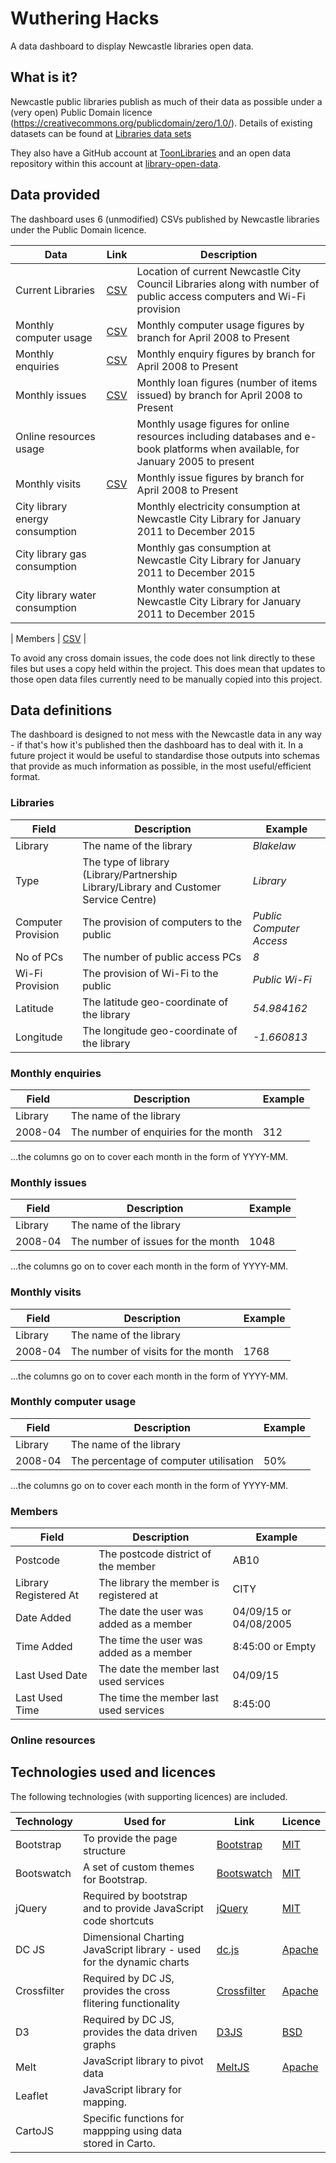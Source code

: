 # Wuthering Hacks

A data dashboard to display Newcastle libraries open data.

## What is it?

Newcastle public libraries publish as much of their data as possible under a (very open) Public Domain licence (https://creativecommons.org/publicdomain/zero/1.0/).  Details of existing datasets can be found at [Libraries data sets](https://www.newcastle.gov.uk/your-council-and-democracy/open-data-and-access-information/open-data/data-sets/libraries-data-sets)

They also have a GitHub account at [ToonLibraries](https://github.com/ToonLibraries) and an open data repository within this account at [library-open-data](https://github.com/ToonLibraries/library-open-data).

## Data provided

The dashboard uses 6 (unmodified) CSVs published by Newcastle libraries under the Public Domain licence.

| Data | Link | Description |
| ---- | ---- | --------- |
| Current Libraries | [CSV](https://www.newcastle.gov.uk/sites/default/files/wwwfileroot/your-council-and-democracy/open-data-and-access-information/open-data/data-sets/libraries-data-sets/libraries_ncc-libraries-current_csv.csv) | Location of current Newcastle City Council Libraries along with number of public access computers and Wi-Fi provision |
| Monthly computer usage | [CSV](https://www.newcastle.gov.uk/libraries-2008-2016-monthly-computer-use) | Monthly computer usage figures by branch for April 2008 to Present |
| Monthly enquiries | [CSV](https://www.newcastle.gov.uk/benefits-and-council-tax/libraries-2008-2016-monthly-enquiries-csv) | Monthly enquiry figures by branch for April 2008 to Present |
| Monthly issues | [CSV](https://www.newcastle.gov.uk/benefits-and-council-tax/libraries-2008-2016-monthly-issues-csv) | Monthly loan figures (number of items issued) by branch for April 2008 to Present |
| Online resources usage |  | Monthly usage figures for online resources including databases and e-book platforms when available, for January 2005 to present |
| Monthly visits | [CSV](https://www.newcastle.gov.uk/benefits-and-council-tax/libraries-2008-2016-monthly-visits-csv) | Monthly issue figures by branch for April 2008 to Present |
| City library energy consumption |  | Monthly electricity consumption at Newcastle City Library for January 2011 to December 2015 |
| City library gas consumption |  | Monthly gas consumption at Newcastle City Library for January 2011 to December 2015 |
| City library water consumption |  | Monthly water consumption at Newcastle City Library for January 2011 to December 2015 |


| Members | [CSV]() |

To avoid any cross domain issues, the code does not link directly to these files but uses a copy held within the project.  This does mean that updates to those open data files currently need to be manually copied into this project.  

## Data definitions 

The dashboard is designed to not mess with the Newcastle data in any way - if that's how it's published then the dashboard has to deal with it.  In a future project it would be useful to standardise those outputs into schemas that provide as much information as possible, in the most useful/efficient format.

### Libraries

| Field | Description | Example |
| ----- | ----------- | ------- |
| Library | The name of the library | *Blakelaw* |
| Type | The type of library (Library/Partnership Library/Library and Customer Service Centre) | *Library* |
| Computer Provision | The provision of computers to the public | *Public Computer Access* |
| No of PCs | The number of public access PCs | *8* |
| Wi-Fi Provision | The provision of Wi-Fi to the public | *Public Wi-Fi* |
| Latitude | The latitude geo-coordinate of the library | *54.984162* |
| Longitude | The longitude geo-coordinate of the library | *-1.660813* |

### Monthly enquiries

| Field | Description | Example |
| ----- | ----------- | ------- |
| Library | The name of the library |  |
| 2008-04 | The number of enquiries for the month | 312 |

...the columns go on to cover each month in the form of YYYY-MM.

### Monthly issues

| Field | Description | Example |
| ----- | ----------- | ------- |
| Library | The name of the library |  |
| 2008-04 | The number of issues for the month | 1048 |

...the columns go on to cover each month in the form of YYYY-MM.

### Monthly visits

| Field | Description | Example |
| ----- | ----------- | ------- |
| Library | The name of the library |  |
| 2008-04 | The number of visits for the month | 1768 |

...the columns go on to cover each month in the form of YYYY-MM.

### Monthly computer usage

| Field | Description | Example |
| ----- | ----------- | ------- |
| Library | The name of the library |  |
| 2008-04 | The percentage of computer utilisation | 50% |

...the columns go on to cover each month in the form of YYYY-MM.

### Members

| Field | Description | Example |
| ----- | ----------- | ------- |
| Postcode | The postcode district of the member | AB10 |
| Library Registered At | The library the member is registered at | CITY |
| Date Added | The date the user was added as a member | 04/09/15 or 04/08/2005 |
| Time Added | The time the user was added as a member | 8:45:00 or Empty |
| Last Used Date | The date the member last used services | 04/09/15 |
| Last Used Time | The time the member last used services | 8:45:00 |

### Online resources

## Technologies used and licences

The following technologies (with supporting licences) are included.

| Technology | Used for | Link | Licence |
| ---------- | -------- | ---- | ------- |
| Bootstrap | To provide the page structure | [Bootstrap](http://getbootstrap.com/) | [MIT](https://github.com/twbs/bootstrap/blob/master/LICENSE) |
| Bootswatch | A set of custom themes for Bootstrap. | [Bootswatch](https://bootswatch.com/) | [MIT](https://github.com/thomaspark/bootswatch/blob/gh-pages/LICENSE) |
| jQuery | Required by bootstrap and to provide JavaScript code shortcuts | [jQuery](https://jquery.com/) | [MIT](https://jquery.org/license/) |
| DC JS | Dimensional Charting JavaScript library - used for the dynamic charts | [dc.js](https://dc-js.github.io/dc.js/) | [Apache](https://github.com/dc-js/dc.js/blob/develop/LICENSE) |
| Crossfilter | Required by DC JS, provides the cross flitering functionality | [Crossfilter](http://square.github.io/crossfilter/) | [Apache](https://github.com/square/crossfilter/blob/master/LICENSE) |
| D3 | Required by DC JS, provides the data driven graphs | [D3JS](https://d3js.org/) | [BSD](https://github.com/d3/d3/blob/master/LICENSE) |
| Melt | JavaScript library to pivot data | [MeltJS](https://github.com/jrideout/melt.js) | [Apache](https://github.com/jrideout/melt.js/blob/master/LICENSE) |
| Leaflet | JavaScript library for mapping. |  |  |
| CartoJS | Specific functions for mappping using data stored in Carto. |  |  |